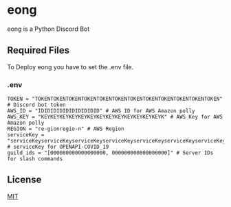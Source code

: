 # eong
eong is a Python Discord Bot

## Required Files
To Deploy eong you have to set the .env file.

### .env
```
TOKEN = "TOKENTOKENTOKENTOKENTOKENTOKENTOKENTOKENTOKENTOKENTOKENTOKEN" # Discord bot token
AWS_ID = "IDIDIDIDIDIDIDIDIDID" # AWS ID for AWS Amazon polly
AWS_KEY = "KEYKEYKEYKEYKEYKEYKEYKEYKEYKEYKEYKEYKEYK" # AWS Key for AWS Amazon polly
REGION = "re-gionregio-n" # AWS Region
serviceKey = "serviceKeyserviceKeyserviceKeyserviceKeyserviceKeyserviceKeyserviceKeyserviceKeyserviceKeyserviceKey" # serviceKey for OPENAPI-COVID_19
guild_ids = "[000000000000000000, 000000000000000000]" # Server IDs for slash commands
```

## License
[MIT](https://choosealicense.com/licenses/mit/)